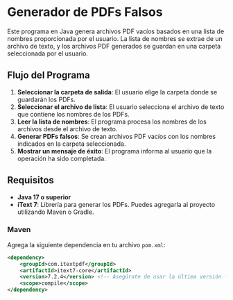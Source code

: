 # Generador de PDFs Falsos

Este programa en Java genera archivos PDF vacíos basados en una lista de nombres proporcionada por el usuario. La lista de nombres se extrae de un archivo de texto, y los archivos PDF generados se guardan en una carpeta seleccionada por el usuario.

## Flujo del Programa

1. **Seleccionar la carpeta de salida**: El usuario elige la carpeta donde se guardarán los PDFs.
2. **Seleccionar el archivo de lista**: El usuario selecciona el archivo de texto que contiene los nombres de los PDFs.
3. **Leer la lista de nombres**: El programa procesa los nombres de los archivos desde el archivo de texto.
4. **Generar PDFs falsos**: Se crean archivos PDF vacíos con los nombres indicados en la carpeta seleccionada.
5. **Mostrar un mensaje de éxito**: El programa informa al usuario que la operación ha sido completada.

## Requisitos

- **Java 17 o superior**
- **iText 7**: Librería para generar los PDFs. Puedes agregarla al proyecto utilizando Maven o Gradle.

### Maven

Agrega la siguiente dependencia en tu archivo `pom.xml`:

```xml
<dependency>
    <groupId>com.itextpdf</groupId>
    <artifactId>itext7-core</artifactId>
    <version>7.2.4</version> <!-- Asegúrate de usar la última versión -->
    <scope>compile</scope>
</dependency>
